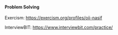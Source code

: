 #### Problem Solving

Exercism: https://exercism.org/profiles/oii-nasif

InterviewBIT: https://www.interviewbit.com/practice/
